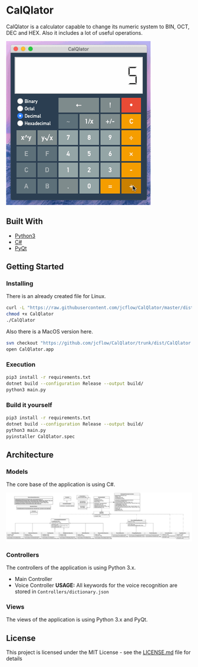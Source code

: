 # CalQlator

CalQlator is a calculator capable to change its numeric system to BIN, OCT, DEC and HEX. Also it includes a lot of useful operations.

![](docs/test.gif)

## Built With

* [Python3](https://www.python.org/)
* [C#](https://docs.microsoft.com/en-us/dotnet/csharp/)
* [PyQt](https://riverbankcomputing.com/software/pyqt/intro)

## Getting Started

### Installing

There is an already created file for Linux.

```sh
curl -L "https://raw.githubusercontent.com/jcflow/CalQlator/master/dist/CalQlator" -o CalQlator
chmod +x CalQlator
./CalQlator
```

Also there is a MacOS version here.

```sh
svn checkout "https://github.com/jcflow/CalQlator/trunk/dist/CalQlator.app"
open CalQlator.app
```

### Execution
```sh
pip3 install -r requirements.txt
dotnet build --configuration Release --output build/
python3 main.py
```

### Build it yourself
```sh
pip3 install -r requirements.txt
dotnet build --configuration Release --output build/
python3 main.py
pyinstaller CalQlator.spec
```

## Architecture

### Models
The core base of the application is using C#.

![](docs/ModelsClassDiagram.jpg)

### Controllers
The controllers of the application is using Python 3.x.
* Main Controller
* Voice Controller
**USAGE:** All keywords for the voice recognition are stored in `Controllers/dictionary.json`

### Views
The views of the application is using Python 3.x and PyQt.

## License

This project is licensed under the MIT License - see the [LICENSE.md](LICENSE.md) file for details
